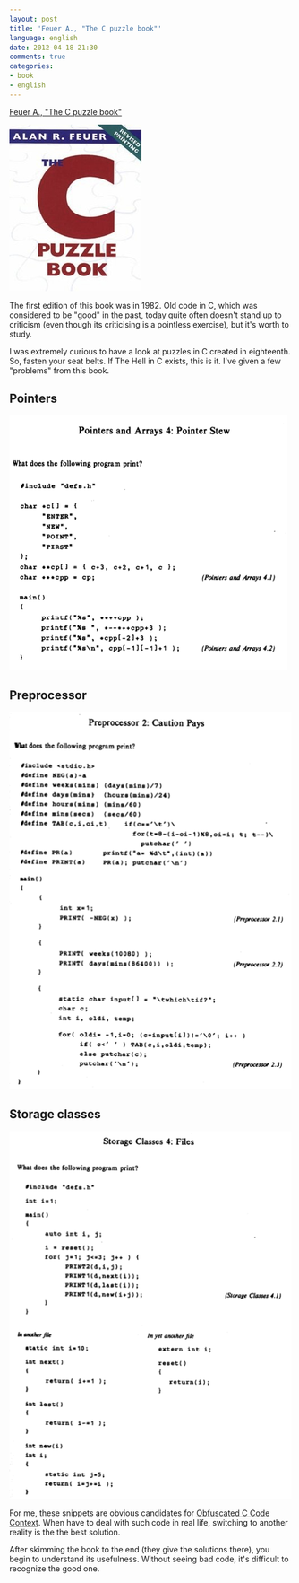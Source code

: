 ```yaml
---
layout: post
title: 'Feuer A., "The C puzzle book"'
language: english
date: 2012-04-18 21:30
comments: true
categories: 
- book
- english
---
```

[Feuer A., "The C puzzle book"][]

[<img src="/images/covers/english/c-puzzle-book-cover.jpg"/>][Feuer A., "The C puzzle book"]

[Feuer A., "The C puzzle book"]: http://www.amazon.co.uk/gp/product/0201604612/

The first edition of this book was in 1982. Old code in C, which was considered to be "good" in the past, today quite often doesn't stand up to criticism (even though its criticising is a pointless exercise), but it's worth to study. 

I was extremely curious to have a look at puzzles in C created in eighteenth. So, fasten your seat belts. If The Hell in C exists, this is it. I've given a few "problems" from this book.

## Pointers

![](/images/blog/c-puzzle-book/pointers-and-arrays-pointer-stew.png)

## Preprocessor

![](/images/blog/c-puzzle-book/preprocessor-caution-pays.png)

## Storage classes

![](/images/blog/c-puzzle-book/storage-classes-files.png)

For me, these snippets are obvious candidates for [Obfuscated C Code Context][]. When have to deal with such code in real life, switching to another reality is the the best solution.

[Obfuscated C Code Context]: http://www.ioccc.org

After skimming the book to the end (they give the solutions there), you begin to understand its usefulness. Without seeing bad code, it's difficult to recognize the good one.
